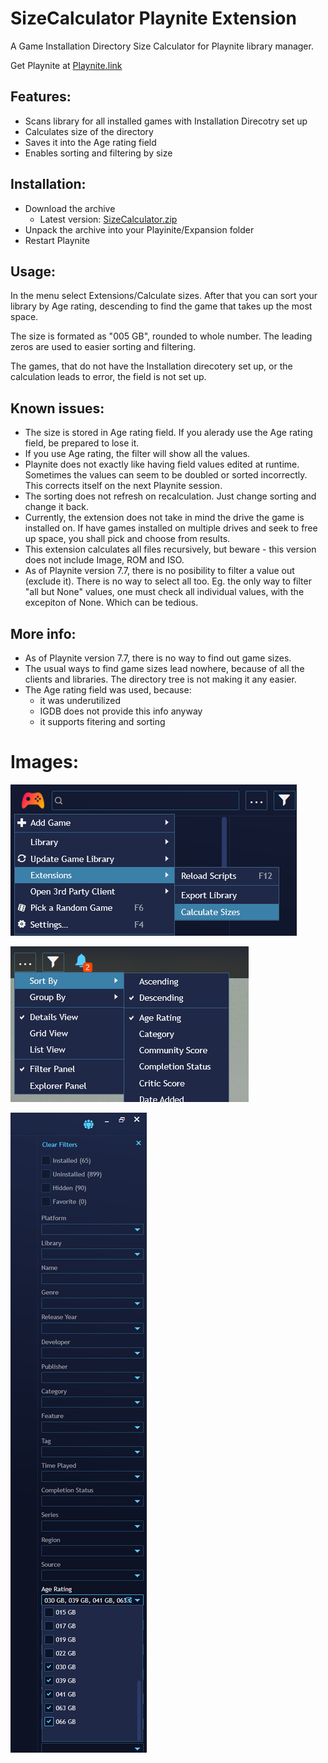 # SizeCalculator Playnite Extension
A Game Installation Directory Size Calculator for Playnite library manager.

Get Playnite at [Playnite.link](https://playnite.link/)

## Features:
- Scans library for all installed games with Installation Direcotry set up
- Calculates size of the directory
- Saves it into the Age rating field
- Enables sorting and filtering by size

## Installation:

- Download the archive
  - Latest version: [SizeCalculator.zip](https://github.com/Gerren/SizeCalculator/blob/master/SizeCalculator.zip)
- Unpack the archive into your Playinite/Expansion folder
- Restart Playnite

## Usage:

In the menu select Extensions/Calculate sizes. After that you can sort your library by Age rating, descending to find the game that takes up the most space.

The size is formated as "005 GB", rounded to whole number. The leading zeros are used to easier sorting and filtering.

The games, that do not have the Installation direcotery set up, or the calculation leads to error, the field is not set up.

## Known issues:
- The size is stored in Age rating field. If you alerady use the Age rating field, be prepared to lose it.
- If you use Age rating, the filter will show all the values.
- Playnite does not exactly like having field values edited at runtime. Sometimes the values can seem to be doubled or sorted incorrectly. This corrects itself on the next Playnite session.
- The sorting does not refresh on recalculation. Just change sorting and change it back.
- Currently, the extension does not take in mind the drive the game is installed on. If have games installed on multiple drives and seek to free up space, you shall pick and choose from results.
- This extension calculates all files recursively, but beware - this version does not include Image, ROM and ISO.
- As of Playnite version 7.7, there is no posibility to filter a value out (exclude it). There is no way to select all too. Eg. the only way to filter "all but None" values, one must check all individual values, with the excepiton of None. Which can be tedious.


## More info:
- As of Playnite version 7.7, there is no way to find out game sizes.
- The usual ways to find game sizes lead nowhere, because of all the clients and libraries. The directory tree is not making it any easier.
- The Age rating field was used, because:
  - it was underutilized
  - IGDB does not provide this info anyway
  - it supports fitering and sorting

# Images:

![Calculate Sizes](/Playnite_calculate.png)

![Sort](/Playnite_sort.png)

![Filter](/Playnite_filter.png)
